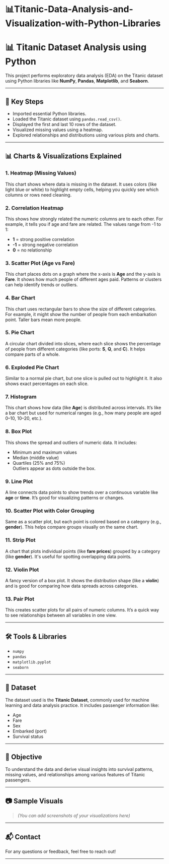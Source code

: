 # 📊Titanic-Data-Analysis-and-Visualization-with-Python-Libraries

# 📊 Titanic Dataset Analysis using Python

This project performs exploratory data analysis (EDA) on the Titanic dataset using Python libraries like **NumPy**, **Pandas**, **Matplotlib**, and **Seaborn**.

---

## 🔧 Key Steps

- Imported essential Python libraries.
- Loaded the Titanic dataset using `pandas.read_csv()`.
- Displayed the first and last 10 rows of the dataset.
- Visualized missing values using a heatmap.
- Explored relationships and distributions using various plots and charts.

---

## 📊 Charts & Visualizations Explained

### 1. Heatmap (Missing Values)
This chart shows where data is missing in the dataset. It uses colors (like light blue or white) to highlight empty cells, helping you quickly see which columns or rows need cleaning.

### 2. Correlation Heatmap
This shows how strongly related the numeric columns are to each other. For example, it tells you if age and fare are related. The values range from -1 to 1:
- **1** = strong positive correlation  
- **-1** = strong negative correlation  
- **0** = no relationship  

### 3. Scatter Plot (Age vs Fare)
This chart places dots on a graph where the x-axis is **Age** and the y-axis is **Fare**. It shows how much people of different ages paid. Patterns or clusters can help identify trends or outliers.

### 4. Bar Chart
This chart uses rectangular bars to show the size of different categories. For example, it might show the number of people from each embarkation point. Taller bars mean more people.

### 5. Pie Chart
A circular chart divided into slices, where each slice shows the percentage of people from different categories (like ports: **S**, **Q**, and **C**). It helps compare parts of a whole.

### 6. Exploded Pie Chart
Similar to a normal pie chart, but one slice is pulled out to highlight it. It also shows exact percentages on each slice.

### 7. Histogram
This chart shows how data (like **Age**) is distributed across intervals. It’s like a bar chart but used for numerical ranges (e.g., how many people are aged 0–10, 10–20, etc.).

### 8. Box Plot
This shows the spread and outliers of numeric data. It includes:
- Minimum and maximum values  
- Median (middle value)  
- Quartiles (25% and 75%)  
Outliers appear as dots outside the box.

### 9. Line Plot
A line connects data points to show trends over a continuous variable like **age** or **time**. It’s good for visualizing patterns or changes.

### 10. Scatter Plot with Color Grouping
Same as a scatter plot, but each point is colored based on a category (e.g., **gender**). This helps compare groups visually on the same chart.

### 11. Strip Plot
A chart that plots individual points (like **fare prices**) grouped by a category (like **gender**). It's useful for spotting overlapping data points.

### 12. Violin Plot
A fancy version of a box plot. It shows the distribution shape (like a **violin**) and is good for comparing how data spreads across categories.

### 13. Pair Plot
This creates scatter plots for all pairs of numeric columns. It’s a quick way to see relationships between all variables in one view.

---

## 🛠 Tools & Libraries

- `numpy`
- `pandas`
- `matplotlib.pyplot`
- `seaborn`

---

## 📁 Dataset

The dataset used is the **Titanic Dataset**, commonly used for machine learning and data analysis practice. It includes passenger information like:
- Age
- Fare
- Sex
- Embarked (port)
- Survival status

---

## 📌 Objective

To understand the data and derive visual insights into survival patterns, missing values, and relationships among various features of Titanic passengers.

---

## 📷 Sample Visuals

> *(You can add screenshots of your visualizations here)*

---

## 📬 Contact

For any questions or feedback, feel free to reach out!

---

